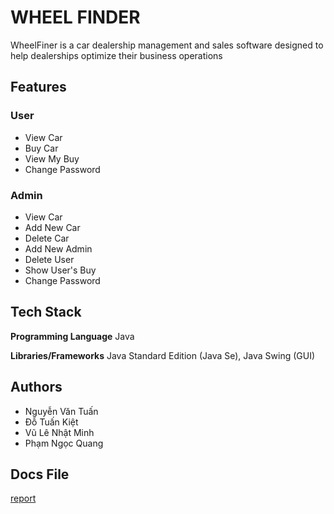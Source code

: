 
# WHEEL FINDER

WheelFiner is a car dealership management and sales software designed to help dealerships optimize their business operations
## Features

### User
- View Car
- Buy Car
- View My Buy
- Change Password
### Admin
- View Car
- Add New Car
- Delete Car
- Add New Admin
- Delete User
- Show User's Buy
- Change Password


## Tech Stack

**Programming Language** Java

**Libraries/Frameworks** Java Standard Edition (Java Se), Java Swing (GUI)


## Authors

- Nguyễn Văn Tuấn
- Đỗ Tuấn Kiệt
- Vũ Lê Nhật Minh
- Phạm Ngọc Quang


## Docs File
[report](https://docs.google.com/document/d/1pp7-J2i06h4KiEGDDwaYhc-9BrtyA0uYArc6peik1Ok/edit?hl=vi&fbclid=IwY2xjawFzLBVleHRuA2FlbQIxMAABHW10SIvO6tOWgwWMzGd3T5Lo67NSSSPhIty_Awun9sVpJEhbnMAXs63H8A_aem_kXwqYQMZHNIg2BkfcjuvKw&tab=t.0#heading=h.tu3qlrlv7kd3)


